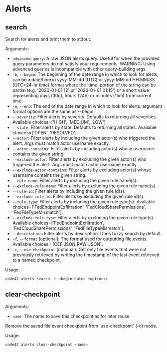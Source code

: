 # Alerts

## search

Search for alerts and print them to stdout.

Arguments:
* `advanced-query`: A raw JSON alerts query. Useful for when the provided query parameters do not satisfy your
    requirements. WARNING: Using advanced queries is incompatible with other query-building args.
* `-b`, `--begin`: The beginning of the date range in which to look for alerts, can be a date/time in yyyy-MM-dd (UTC)
    or yyyy-MM-dd HH:MM:SS (UTC+24-hr time) format where the 'time' portion of the string can be partial
    (e.g. '2020-01-01 12' or '2020-01-01 01:15') or a short value representing days (30d), hours (24h) or minutes (15m)
    from current time.
* `-e`, `--end`: The end of the date range in which to look for alerts, argument format options are the same as --begin.
* `--severity`: Filter alerts by severity. Defaults to returning all severities.
    Available choices=['HIGH', 'MEDIUM', 'LOW']
* `--state`: Filter alerts by state. Defaults to returning all states. Available choices=['OPEN', 'RESOLVED'].
* `--actor`: Filter alerts by including the given actor(s) who triggered the alert. Args must match actor username
    exactly.
* `--actor-contains`: Filter alerts by including actor(s) whose username contains the given string.
* `--exclude-actor`: Filter alerts by excluding the given actor(s) who triggered the alert. Args must match actor
    username exactly.
* `--exclude-actor-contains`: Filter alerts by excluding actor(s) whose username contains the given string.
* `--rule-name`: Filter alerts by including the given rule name(s).
* `--exclude-rule-name`: Filter alerts by excluding the given rule name(s).
* `--rule-id`: Filter alerts by including the given rule id(s).
* `--exclude-rule-id`: Filter alerts by excluding the given rule id(s).
* `--rule-type`: Filter alerts by including the given rule type(s).
    Available choices=['FedEndpointExfiltration', 'FedCloudSharePermissions', 'FedFileTypeMismatch'].
* `--exclude-rule-type`: Filter alerts by excluding the given rule type(s).
    Available choices=['FedEndpointExfiltration', 'FedCloudSharePermissions', 'FedFileTypeMismatch'].
* `--description`: Filter alerts by description. Does fuzzy search by default.
* `-f`, `--format` (optional): The format used for outputting file events. Available choices= [CEF,JSON,RAW-JSON].
* `-c`, `--use-checkpoint` (optional): Get only file events that were not previously retrieved by writing the timestamp of the last event retrieved to a named checkpoint.

Usage:
```bash
code42 alerts search -b <begin-date> <options>
```

## clear-checkpoint

Arguments:
* `name`: The name to save this checkpoint as for later reuse.

Remove the saved file event checkpoint from 'use-checkpoint' (-c) mode.

Usage:
```bash
code42 alerts clear-checkpoint <name>
```
